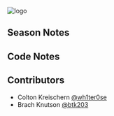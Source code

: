 ![logo](https://github.com/FRC-3695/2023-Season---Crescendo/blob/master/Logo.jpeg?raw=true)
## Season Notes
## Code Notes
## Contributors
- Colton Kreischern [@wh1ter0se](https://github.com/wh1ter0se)
- Brach Knutson [@btk203](https://github.com/btk203)